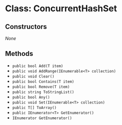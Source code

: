 # Class: ConcurrentHashSet

## Constructors
_None_

## Methods
- `public bool Add(T item)`
- `public void AddRange(IEnumerable<T> collection)`
- `public void Clear()`
- `public bool Contains(T item)`
- `public bool Remove(T item)`
- `public string ToStringList()`
- `public bool Any()`
- `public void Set(IEnumerable<T> collection)`
- `public T[] ToArray()`
- `public IEnumerator<T> GetEnumerator()`
- `IEnumerator GetEnumerator()`
